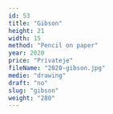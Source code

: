 ```yaml
---
id: 53
title: "Gibson"
height: 21
width: 15
method: "Pencil on paper"
year: 2020
price: "Privateje"
fileName: "2020-gibson.jpg"
medie: "drawing"
draft: "no"
slug: "gibson"
weight: "280"
---
```

